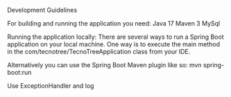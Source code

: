 Development Guidelines

For building and running the application you need:
 Java 17
 Maven 3
 MySql

Running the application locally:
There are several ways to run a Spring Boot application on your local machine. 
One way is to execute the main method in the com/tecnotree/TecnoTreeApplication
class from your IDE.

Alternatively you can use the Spring Boot Maven plugin like so:
mvn spring-boot:run

Use ExceptionHandler and log
